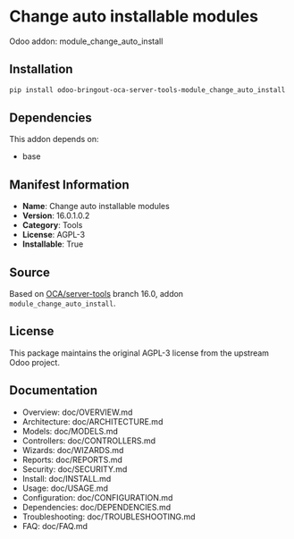 # Change auto installable modules

Odoo addon: module_change_auto_install

## Installation

```bash
pip install odoo-bringout-oca-server-tools-module_change_auto_install
```

## Dependencies

This addon depends on:
- base

## Manifest Information

- **Name**: Change auto installable modules
- **Version**: 16.0.1.0.2
- **Category**: Tools
- **License**: AGPL-3
- **Installable**: True

## Source

Based on [OCA/server-tools](https://github.com/OCA/server-tools) branch 16.0, addon `module_change_auto_install`.

## License

This package maintains the original AGPL-3 license from the upstream Odoo project.

## Documentation

- Overview: doc/OVERVIEW.md
- Architecture: doc/ARCHITECTURE.md
- Models: doc/MODELS.md
- Controllers: doc/CONTROLLERS.md
- Wizards: doc/WIZARDS.md
- Reports: doc/REPORTS.md
- Security: doc/SECURITY.md
- Install: doc/INSTALL.md
- Usage: doc/USAGE.md
- Configuration: doc/CONFIGURATION.md
- Dependencies: doc/DEPENDENCIES.md
- Troubleshooting: doc/TROUBLESHOOTING.md
- FAQ: doc/FAQ.md
